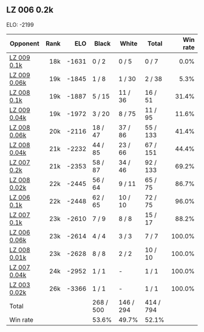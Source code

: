 ## LZ 006 0.2k ##

ELO: -2199

Opponent | Rank | ELO | Black | White | Total | Win rate
---------|-----:|----:|-------|-------|-------|-------:
[LZ 009 0.1k](LZ%20009%200.1k.md) | 18k | -1631 | 0 / 2 | 0 / 5 | 0 / 7 | 0.0%
[LZ 009 0.06k](LZ%20009%200.06k.md) | 19k | -1845 | 1 / 8 | 1 / 30 | 2 / 38 | 5.3%
[LZ 008 0.1k](LZ%20008%200.1k.md) | 19k | -1887 | 5 / 15 | 11 / 36 | 16 / 51 | 31.4%
[LZ 009 0.04k](LZ%20009%200.04k.md) | 19k | -1972 | 3 / 20 | 8 / 75 | 11 / 95 | 11.6%
[LZ 008 0.06k](LZ%20008%200.06k.md) | 20k | -2116 | 18 / 47 | 37 / 86 | 55 / 133 | 41.4%
[LZ 008 0.04k](LZ%20008%200.04k.md) | 21k | -2232 | 44 / 85 | 23 / 66 | 67 / 151 | 44.4%
[LZ 007 0.2k](LZ%20007%200.2k.md) | 21k | -2353 | 58 / 87 | 34 / 46 | 92 / 133 | 69.2%
[LZ 008 0.02k](LZ%20008%200.02k.md) | 22k | -2445 | 56 / 64 | 9 / 11 | 65 / 75 | 86.7%
[LZ 006 0.1k](LZ%20006%200.1k.md) | 22k | -2448 | 62 / 65 | 10 / 10 | 72 / 75 | 96.0%
[LZ 007 0.1k](LZ%20007%200.1k.md) | 23k | -2610 | 7 / 9 | 8 / 8 | 15 / 17 | 88.2%
[LZ 006 0.06k](LZ%20006%200.06k.md) | 23k | -2614 | 4 / 4 | 3 / 3 | 7 / 7 | 100.0%
[LZ 008 0.01k](LZ%20008%200.01k.md) | 23k | -2628 | 8 / 8 | 2 / 2 | 10 / 10 | 100.0%
[LZ 007 0.04k](LZ%20007%200.04k.md) | 24k | -2952 | 1 / 1 | - | 1 / 1 | 100.0%
[LZ 003 0.02k](LZ%20003%200.02k.md) | 26k | -3366 | 1 / 1 | - | 1 / 1 | 100.0%
Total | | | 268 / 500 | 146 / 294 | 414 / 794 | 
Win rate| | | 53.6% | 49.7% | 52.1% | 
